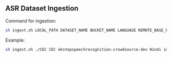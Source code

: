 ## ASR Dataset Ingestion

Command for ingestion:

```sh
sh ingest.sh LOCAL_PATH DATASET_NAME BUCKET_NAME LANGUAGE REMOTE_BASE_PATh paired|unpaired postgres://username:password@host:port/dbname
 ```

Example:
```sh 
sh ingest.sh ./CEC CEC ekstepspeechrecognition-crowdsource-dev Hindi inbound/asr paired postgres://username:password@host:port/dbname
```